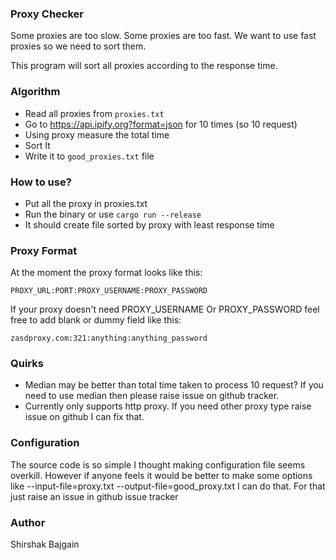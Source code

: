 ### Proxy Checker

Some proxies are too slow. Some proxies are too fast. We want to use fast
proxies so we need to sort them.

This program will sort all proxies according to the response time.

### Algorithm

-   Read all proxies from `proxies.txt`
-   Go to https://api.ipify.org?format=json for 10 times (so 10 request)
-   Using proxy measure the total time
-   Sort It
-   Write it to `good_proxies.txt` file

### How to use?

-   Put all the proxy in proxies.txt
-   Run the binary or use `cargo run --release`
-   It should create file sorted by proxy with least response time

### Proxy Format

At the moment the proxy format looks like this:

```
PROXY_URL:PORT:PROXY_USERNAME:PROXY_PASSWORD
```

If your proxy doesn't need PROXY_USERNAME Or PROXY_PASSWORD feel free to add
blank or dummy field like this:

```
zasdproxy.com:321:anything:anything_password
```

### Quirks

-   Median may be better than total time taken to process 10 request? If you
    need to use median then please raise issue on github tracker.
-   Currently only supports http proxy. If you need other proxy type raise issue
    on github I can fix that.

### Configuration

The source code is so simple I thought making configuration file seems overkill.
However if anyone feels it would be better to make some options like
--input-file=proxy.txt --output-file=good_proxy.txt I can do that. For that just
raise an issue in github issue tracker

### Author

Shirshak Bajgain
